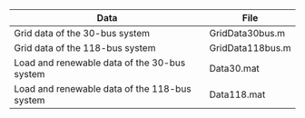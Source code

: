 |  Data   | File |
|  ----  | ----  |
| Grid data of the 30-bus system | GridData30bus.m |
| Grid data of the 118-bus system | GridData118bus.m |
| Load and renewable data of the 30-bus system | Data30.mat |
| Load and renewable data of the 118-bus system | Data118.mat |

